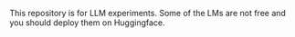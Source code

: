 This repository is for LLM experiments.
Some of the LMs are not free and you should deploy them on Huggingface.
